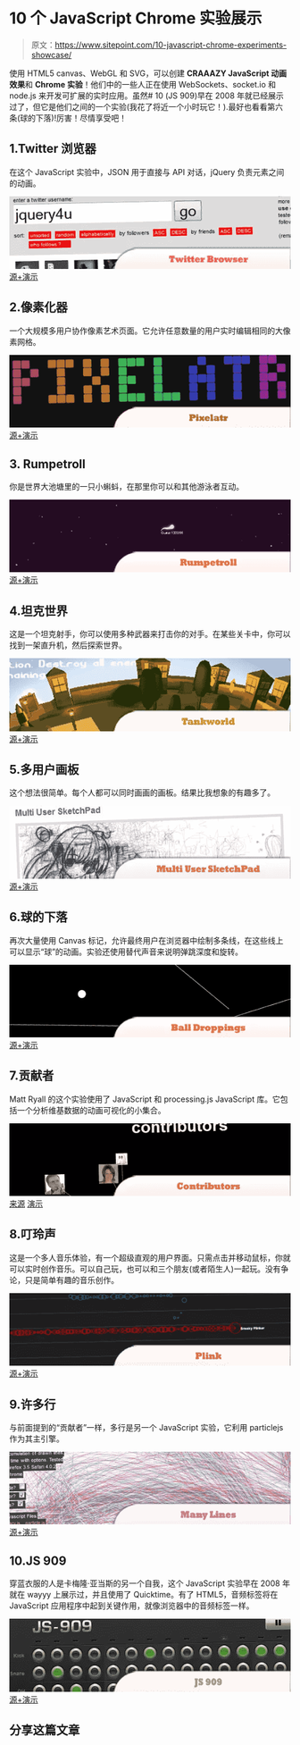 # 10 个 JavaScript Chrome 实验展示

> 原文：<https://www.sitepoint.com/10-javascript-chrome-experiments-showcase/>

使用 HTML5 canvas、WebGL 和 SVG，可以创建 **CRAAAZY JavaScript 动画效果**和 **Chrome 实验**！他们中的一些人正在使用 WebSockets、socket.io 和 node.js 来开发可扩展的实时应用。虽然# 10 (JS 909)早在 2008 年就已经展示过了，但它是他们之间的一个实验(我花了将近一个小时玩它！).最好也看看第六条(球的下落)!厉害！尽情享受吧！

## 1.Twitter 浏览器

在这个 JavaScript 实验中，JSON 用于直接与 API 对话，jQuery 负责元素之间的动画。

 [![Twitter Browser](img/9b0553ae332bedfd14295fdd68ea4030.png)](http://tom.drastic.net/twitterbrowse/) 
[源+演示](http://tom.drastic.net/twitterbrowse/)

## 2.像素化器

一个大规模多用户协作像素艺术页面。它允许任意数量的用户实时编辑相同的大像素网格。

 [![Pixelatr](img/8f671ce8528d843da29283f9cf26c50f.png)](http://connorhd.co.uk/project/pixelatr/#ce) 
[源+演示](http://connorhd.co.uk/project/pixelatr/#ce)

## 3\. Rumpetroll

你是世界大池塘里的一只小蝌蚪，在那里你可以和其他游泳者互动。

 [![Rumpetroll](img/93d4fc069162a38a35df50969361dc70.png)](http://rumpetroll.com/) 
[源+演示](http://rumpetroll.com/)

## 4.坦克世界

这是一个坦克射手，你可以使用多种武器来打击你的对手。在某些关卡中，你可以找到一架直升机，然后探索世界。

 [![Tankworld](img/68cbf7932059c2b8fdd144abe87945e4.png)](http://www.playtankworld.com/) 
[源+演示](http://www.playtankworld.com/)

## 5.多用户画板

这个想法很简单。每个人都可以同时画画的画板。结果比我想象的有趣多了。

 [![Multi User SketchPad](img/21322b69ff10a77e7a2e70f3e6c02015.png)](http://mrdoob.com/projects/multiuserpad/) 
[源+演示](http://mrdoob.com/projects/multiuserpad/)

## 6.球的下落

再次大量使用 Canvas 标记，允许最终用户在浏览器中绘制多条线，在这些线上可以显示“球”的动画。实验还使用替代声音来说明弹跳深度和旋转。

 [![Ball Droppings](img/14b8cde1ecf1e259ae5ab9e0a6f3f3ea.png)](http://balldroppings.com/js/) 
[源+演示](http://balldroppings.com/js/)

## 7.贡献者

Matt Ryall 的这个实验使用了 JavaScript 和 processing.js JavaScript 库。它包括一个分析维基数据的动画可视化的小集合。

 [![Contributors](img/69ec7a93f630774b365b61cfa579acfe.png)](http://mattryall.net/blog/2008/11/wiki-visualisations-with-javascript) 
[来源](http://mattryall.net/blog/2008/11/wiki-visualisations-with-javascript)
[演示](http://mattryall.net/demo/atlassian-vis/contributors/)

## 8.叮玲声

这是一个多人音乐体验，有一个超级直观的用户界面。只需点击并移动鼠标，你就可以实时创作音乐。可以自己玩，也可以和三个朋友(或者陌生人)一起玩。没有争论，只是简单有趣的音乐创作。

 [![Plink](img/6b20ce3cee4b9b0977e58cdbf20cc3fb.png)](http://labs.dinahmoe.com/plink/) 
[源+演示](http://labs.dinahmoe.com/plink/)

## 9.许多行

与前面提到的“贡献者”一样，多行是另一个 JavaScript 实验，它利用 particlejs 作为其主引擎。

 [![Many Lines](img/de76844747e0e715957c1d097769eee2.png)](http://open.adaptedstudio.com/html5/many-lines/index.html) 
[源+演示](http://open.adaptedstudio.com/html5/many-lines/index.html)

## 10.JS 909

穿蓝衣服的人是卡梅隆·亚当斯的另一个自我，这个 JavaScript 实验早在 2008 年就在 wayyy 上展示过，并且使用了 Quicktime。有了 HTML5，音频标签将在 JavaScript 应用程序中起到关键作用，就像浏览器中的音频标签一样。

 [![JS 909](img/fb9c1a85e182654218bc728b1fb50986.png)](http://themaninblue.com/experiment/JS-909/) 
[源+演示](http://themaninblue.com/experiment/JS-909/)

## 分享这篇文章